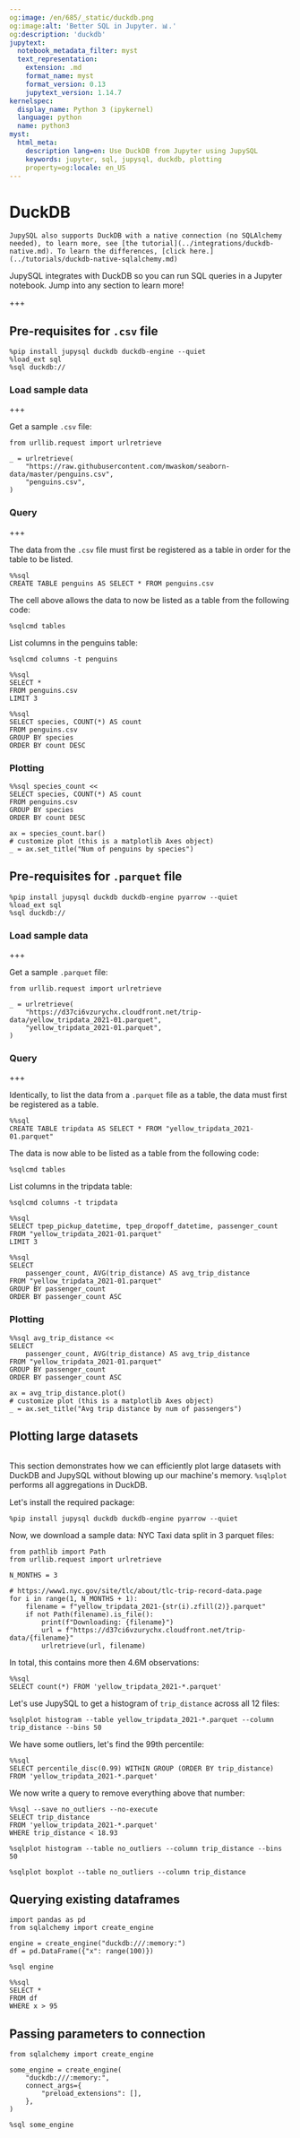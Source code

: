```yaml
---
og:image: /en/685/_static/duckdb.png
og:image:alt: 'Better SQL in Jupyter. 📊.'
og:description: 'duckdb'
jupytext:
  notebook_metadata_filter: myst
  text_representation:
    extension: .md
    format_name: myst
    format_version: 0.13
    jupytext_version: 1.14.7
kernelspec:
  display_name: Python 3 (ipykernel)
  language: python
  name: python3
myst:
  html_meta:
    description lang=en: Use DuckDB from Jupyter using JupySQL
    keywords: jupyter, sql, jupysql, duckdb, plotting
    property=og:locale: en_US
---
```


# DuckDB

```{note}
JupySQL also supports DuckDB with a native connection (no SQLAlchemy needed), to learn more, see [the tutorial](../integrations/duckdb-native.md). To learn the differences, [click here.](../tutorials/duckdb-native-sqlalchemy.md)
```

JupySQL integrates with DuckDB so you can run SQL queries in a Jupyter notebook. Jump into any section to learn more!

+++

## Pre-requisites for `.csv` file

```{code-cell} ipython3
%pip install jupysql duckdb duckdb-engine --quiet
%load_ext sql
%sql duckdb://
```

### Load sample data

+++

Get a sample `.csv` file:

```{code-cell} ipython3
from urllib.request import urlretrieve

_ = urlretrieve(
    "https://raw.githubusercontent.com/mwaskom/seaborn-data/master/penguins.csv",
    "penguins.csv",
)
```

### Query

+++

The data from the `.csv` file must first be registered as a table in order for the table to be listed.

```{code-cell} ipython3
%%sql
CREATE TABLE penguins AS SELECT * FROM penguins.csv
```

The cell above allows the data to now be listed as a table from the following code:

```{code-cell} ipython3
%sqlcmd tables
```

List columns in the penguins table:

```{code-cell} ipython3
%sqlcmd columns -t penguins
```

```{code-cell} ipython3
%%sql
SELECT *
FROM penguins.csv
LIMIT 3
```

```{code-cell} ipython3
%%sql
SELECT species, COUNT(*) AS count
FROM penguins.csv
GROUP BY species
ORDER BY count DESC
```

### Plotting

```{code-cell} ipython3
%%sql species_count <<
SELECT species, COUNT(*) AS count
FROM penguins.csv
GROUP BY species
ORDER BY count DESC
```

```{code-cell} ipython3
ax = species_count.bar()
# customize plot (this is a matplotlib Axes object)
_ = ax.set_title("Num of penguins by species")
```

## Pre-requisites for `.parquet` file

```{code-cell} ipython3
%pip install jupysql duckdb duckdb-engine pyarrow --quiet
%load_ext sql
%sql duckdb://
```

### Load sample data

+++

Get a sample `.parquet` file:

```{code-cell} ipython3
from urllib.request import urlretrieve

_ = urlretrieve(
    "https://d37ci6vzurychx.cloudfront.net/trip-data/yellow_tripdata_2021-01.parquet",
    "yellow_tripdata_2021-01.parquet",
)
```

### Query

+++

Identically, to list the data from a `.parquet` file as a table, the data must first be registered as a table.

```{code-cell} ipython3
%%sql
CREATE TABLE tripdata AS SELECT * FROM "yellow_tripdata_2021-01.parquet"
```

The data is now able to be listed as a table from the following code:

```{code-cell} ipython3
%sqlcmd tables
```

List columns in the tripdata table:

```{code-cell} ipython3
%sqlcmd columns -t tripdata
```

```{code-cell} ipython3
%%sql
SELECT tpep_pickup_datetime, tpep_dropoff_datetime, passenger_count
FROM "yellow_tripdata_2021-01.parquet"
LIMIT 3
```

```{code-cell} ipython3
%%sql
SELECT
    passenger_count, AVG(trip_distance) AS avg_trip_distance
FROM "yellow_tripdata_2021-01.parquet"
GROUP BY passenger_count
ORDER BY passenger_count ASC
```

### Plotting

```{code-cell} ipython3
%%sql avg_trip_distance <<
SELECT
    passenger_count, AVG(trip_distance) AS avg_trip_distance
FROM "yellow_tripdata_2021-01.parquet"
GROUP BY passenger_count
ORDER BY passenger_count ASC
```

```{code-cell} ipython3
ax = avg_trip_distance.plot()
# customize plot (this is a matplotlib Axes object)
_ = ax.set_title("Avg trip distance by num of passengers")
```

## Plotting large datasets

```{versionadded} 0.5.2
```

This section demonstrates how we can efficiently plot large datasets with DuckDB and JupySQL without blowing up our machine's memory. `%sqlplot` performs all aggregations in DuckDB.

Let's install the required package:

```{code-cell} ipython3
%pip install jupysql duckdb duckdb-engine pyarrow --quiet
```

Now, we download a sample data: NYC Taxi data split in 3 parquet files:

```{code-cell} ipython3
from pathlib import Path
from urllib.request import urlretrieve

N_MONTHS = 3

# https://www1.nyc.gov/site/tlc/about/tlc-trip-record-data.page
for i in range(1, N_MONTHS + 1):
    filename = f"yellow_tripdata_2021-{str(i).zfill(2)}.parquet"
    if not Path(filename).is_file():
        print(f"Downloading: {filename}")
        url = f"https://d37ci6vzurychx.cloudfront.net/trip-data/{filename}"
        urlretrieve(url, filename)
```

In total, this contains more then 4.6M observations:

```{code-cell} ipython3
%%sql
SELECT count(*) FROM 'yellow_tripdata_2021-*.parquet'
```

Let's use JupySQL to get a histogram of `trip_distance` across all 12 files:

```{code-cell} ipython3
%sqlplot histogram --table yellow_tripdata_2021-*.parquet --column trip_distance --bins 50
```

We have some outliers, let's find the 99th percentile:

```{code-cell} ipython3
%%sql
SELECT percentile_disc(0.99) WITHIN GROUP (ORDER BY trip_distance)
FROM 'yellow_tripdata_2021-*.parquet'
```

We now write a query to remove everything above that number:

```{code-cell} ipython3
%%sql --save no_outliers --no-execute
SELECT trip_distance
FROM 'yellow_tripdata_2021-*.parquet'
WHERE trip_distance < 18.93
```

```{code-cell} ipython3
%sqlplot histogram --table no_outliers --column trip_distance --bins 50
```

```{code-cell} ipython3
%sqlplot boxplot --table no_outliers --column trip_distance
```

## Querying existing dataframes

```{code-cell} ipython3
import pandas as pd
from sqlalchemy import create_engine

engine = create_engine("duckdb:///:memory:")
df = pd.DataFrame({"x": range(100)})
```

```{code-cell} ipython3
%sql engine
```

```{code-cell} ipython3
%%sql
SELECT *
FROM df
WHERE x > 95
```

## Passing parameters to connection

```{code-cell} ipython3
from sqlalchemy import create_engine

some_engine = create_engine(
    "duckdb:///:memory:",
    connect_args={
        "preload_extensions": [],
    },
)
```

```{code-cell} ipython3
%sql some_engine
```

